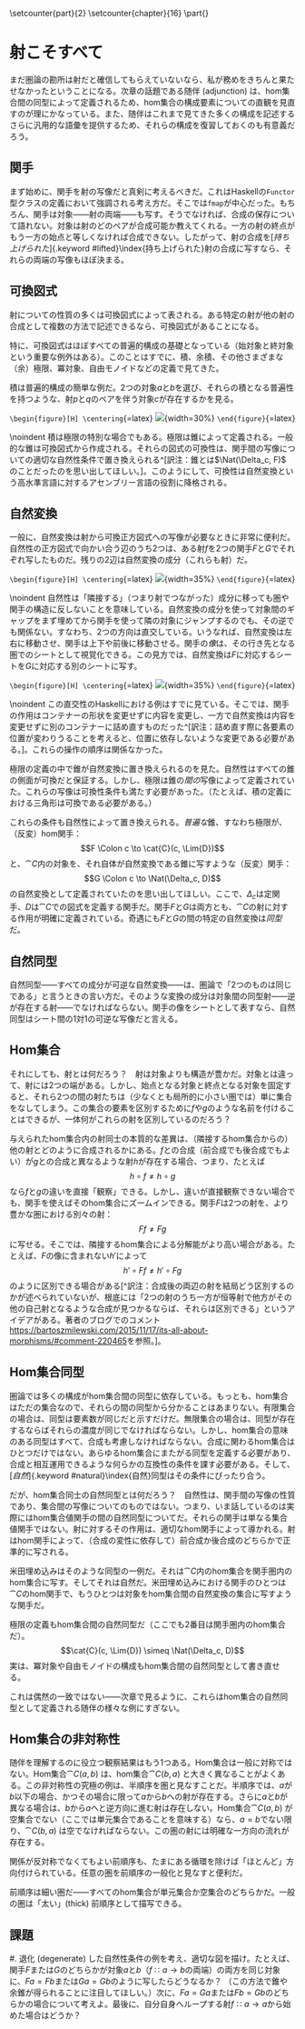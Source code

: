 \setcounter{part}{2}
\setcounter{chapter}{16}
\part{}

# 射こそすべて

まだ圏論の勘所は射だと確信してもらえていないなら、私が務めをきちんと果たせなかったということになる。次章の話題である随伴 (adjunction) は、hom集合間の同型によって定義されるため、hom集合の構成要素についての直観を見直すのが理にかなっている。また、随伴はこれまで見てきた多くの構成を記述するさらに汎用的な語彙を提供するため、それらの構成を復習しておくのも有意義だろう。

## 関手

まず始めに、関手を射の写像だと真剣に考えるべきだ。これはHaskellの`Functor`型クラスの定義において強調される考え方だ。そこでは`fmap`が中心だった。もちろん、関手は対象――射の両端――も写す。そうでなければ、合成の保存について語れない。対象は射のどのペアが合成可能か教えてくれる。一方の射の終点がもう一方の始点と等しくなければ合成できない。したがって、射の合成を[*持ち上げられた*]{.keyword #lifted}\index{持ち上げられた}射の合成に写すなら、それらの両端の写像もほぼ決まる。

## 可換図式

射についての性質の多くは可換図式によって表される。ある特定の射が他の射の合成として複数の方法で記述できるなら、可換図式があることになる。

特に、可換図式はほぼすべての普遍的構成の基礎となっている（始対象と終対象という重要な例外はある）。このことはすでに、積、余積、その他さまざまな（余）極限、冪対象、自由モノイドなどの定義で見てきた。

積は普遍的構成の簡単な例だ。2つの対象$a$と$b$を選び、それらの積となる普遍性を持つような、射$p$と$q$のペアを伴う対象$c$が存在するかを見る。

`\begin{figure}[H] \centering`{=latex}
![](images/productranking.jpg){width=30%}
`\end{figure}`{=latex}

\noindent
積は極限の特別な場合でもある。極限は錐によって定義される。一般的な錐は可換図式から作成される。それらの図式の可換性は、関手間の写像についての適切な自然性条件で置き換えられる^[訳注：錐とは$\Nat(\Delta_c, F)$ のことだったのを思い出してほしい。]。このようにして、可換性は自然変換という高水準言語に対するアセンブリー言語の役割に降格される。

## 自然変換

一般に、自然変換は射から可換正方図式への写像が必要なときに非常に便利だ。自然性の正方図式で向かい合う辺のうち2つは、ある射$f$を2つの関手$F$と$G$でそれぞれ写したものだ。残りの2辺は自然変換の成分（これらも射）だ。

`\begin{figure}[H] \centering`{=latex}
![](images/3_naturality.jpg){width=35%}
`\end{figure}`{=latex}

\noindent
自然性は「隣接する」（つまり射でつながった）成分に移っても圏や関手の構造に反しないことを意味している。自然変換の成分を使って対象間のギャップをまず埋めてから関手を使って隣の対象にジャンプするのでも、その逆でも関係ない。すなわち、2つの方向は直交している。いうなれば、自然変換は左右に移動させ、関手は上下や前後に移動させる。関手の*像*は、その行き先となる圏でのシートとして視覚化できる。この見方では、自然変換は$F$に対応するシートを$G$に対応する別のシートに写す。

`\begin{figure}[H] \centering`{=latex}
![](images/sheets.png){width=35%}
`\end{figure}`{=latex}

\noindent
この直交性のHaskellにおける例はすでに見ている。そこでは、関手の作用はコンテナーの形状を変更せずに内容を変更し、一方で自然変換は内容を変更せずに別のコンテナーに詰め直すものだった^[訳注：詰め直す際に各要素の位置が変わりうることを考えると、位置に依存しないような変更である必要がある。]。これらの操作の順序は関係なかった。

極限の定義の中で錐が自然変換に置き換えられるのを見た。自然性はすべての錐の側面が可換だと保証する。しかし、極限は錐の*間の*写像によって定義されていた。これらの写像は可換性条件も満たす必要があった。（たとえば、積の定義における三角形は可換である必要がある。）

これらの条件も自然性によって置き換えられる。*普遍な*錐、すなわち極限が、（反変）hom関手：
$$F \Colon c \to \cat{C}(c, \Lim{D})$$
と、$\cat{C}$内の対象を、それ自体が自然変換である錐に写すような（反変）関手：
$$G \Colon c \to \Nat(\Delta_c, D)$$
の自然変換として定義されていたのを思い出してほしい。ここで、$\Delta_c$は定関手、$D$は$\cat{C}$での図式を定義する関手だ。関手$F$と$G$は両方とも、$\cat{C}$の射に対する作用が明確に定義されている。奇遇にも$F$と$G$の間の特定の自然変換は*同型*だ。

## 自然同型

自然同型――すべての成分が可逆な自然変換――は、圏論で「2つのものは同じである」と言うときの言い方だ。そのような変換の成分は対象間の同型射――逆が存在する射――でなければならない。関手の像をシートとして表すなら、自然同型はシート間の1対1の可逆な写像だと言える。

## Hom集合

それにしても、射とは何だろう？　射は対象よりも構造が豊かだ。対象とは違って、射には2つの端がある。しかし、始点となる対象と終点となる対象を固定すると、それら2つの間の射たちは（少なくとも局所的に小さい圏では）単に集合をなしてしまう。この集合の要素を区別するために$f$や$g$のような名前を付けることはできるが、一体何がこれらの射を区別しているのだろう？

与えられたhom集合内の射同士の本質的な差異は、（隣接するhom集合からの）他の射とどのように合成されるかにある。$f$との合成（前合成でも後合成でもよい）が$g$との合成と異なるような射$h$が存在する場合、つまり、たとえば
$$h \circ f \neq h \circ g$$
なら$f$と$g$の違いを直接「観察」できる。しかし、違いが直接観察できない場合でも、関手を使えばそのhom集合にズームインできる。関手$F$は2つの射を、より豊かな圏における別々の射：
$$F f \neq F g$$
に写せる。そこでは、隣接するhom集合による分解能がより高い場合がある。たとえば、$F$の像に含まれない$h'$によって
$$h' \circ F f \neq h' \circ F g$$
のように区別できる場合がある[^訳注：合成後の両辺の射を結局どう区別するのかが述べられていないが、根底には「2つの射のうち一方が恒等射で他方がその他の自己射となるような合成が見つかるならば、それらは区別できる」というアイデアがある。著者のブログでのコメント<https://bartoszmilewski.com/2015/11/17/its-all-about-morphisms/#comment-220465>を参照。]。

## Hom集合同型

圏論では多くの構成がhom集合間の同型に依存している。もっとも、hom集合はただの集合なので、それらの間の同型から分かることはあまりない。有限集合の場合は、同型は要素数が同じだと示すだけだ。無限集合の場合は、同型が存在するならばそれらの濃度が同じでなければならない。しかし、hom集合の意味のある同型はすべて、合成も考慮しなければならない。合成に関わるhom集合はひとつだけではない。あらゆるhom集合にまたがる同型を定義する必要があり、合成と相互運用できるような何らかの互換性の条件を課す必要がある。そして、[*自然*]{.keyword #natural}\index{自然}同型はその条件にぴったり合う。

だが、hom集合同士の自然同型とは何だろう？　自然性は、関手間の写像の性質であり、集合間の写像についてのものではない。つまり、いま話しているのは実際にはhom集合値関手の間の自然同型についてだ。それらの関手は単なる集合値関手ではない。射に対するその作用は、適切なhom関手によって導かれる。射はhom関手によって、（合成の変性に依存して）前合成か後合成のどちらかで正準的に写される。

米田埋め込みはそのような同型の一例だ。それは$\cat{C}$内のhom集合を関手圏内のhom集合に写す。そしてそれは自然だ。米田埋め込みにおける関手のひとつは$\cat{C}$のhom関手で、もうひとつは対象をhom集合間の自然変換の集合に写すような関手だ。

極限の定義もhom集合間の自然同型だ（ここでも2番目は関手圏内のhom集合だ）。
$$\cat{C}(c, \Lim{D}) \simeq \Nat(\Delta_c, D)$$
実は、冪対象や自由モノイドの構成もhom集合間の自然同型として書き直せる。

これは偶然の一致ではない――次章で見るように、これらはhom集合の自然同型として定義される随伴の様々な例にすぎない。

## Hom集合の非対称性

随伴を理解するのに役立つ観察結果はもう1つある。Hom集合は一般に対称ではない。Hom集合$\cat{C}(a, b)$ は、hom集合$\cat{C}(b, a)$ と大きく異なることがよくある。この非対称性の究極の例は、半順序を圏と見なすことだ。半順序では、$a$が$b$以下の場合、かつその場合に限って$a$から$b$への射が存在する。さらに$a$と$b$が異なる場合は、$b$から$a$へと逆方向に進む射は存在しない。Hom集合$\cat{C}(a, b)$ が空集合でない（ここでは単元集合であることを意味する）なら、$a = b$でない限り、$\cat{C}(b, a)$ は空でなければならない。この圏の射には明確な一方向の流れが存在する。

関係が反対称でなくてもよい前順序も、たまにある循環を除けば「ほとんど」方向付けられている。任意の圏を前順序の一般化と見なすと便利だ。

前順序は細い圏だ――すべてのhom集合が単元集合か空集合のどちらかだ。一般の圏は「太い」(thick) 前順序として描写できる。

## 課題

#. 退化 (degenerate) した自然性条件の例を考え、適切な図を描け。たとえば、関手$F$または$G$のどちらかが対象$a$と$b$（$f \Colon a \to b$の両端）の両方を同じ対象に、$F a = F b$または$G a = G b$のように写したらどうなるか？  （この方法で錐や余錐が得られることに注目してほしい。）次に、$F a = G a$または$F b = G b$のどちらかの場合について考えよ。最後に、自分自身へループする射$f \Colon a \to a$から始めた場合はどうか？
